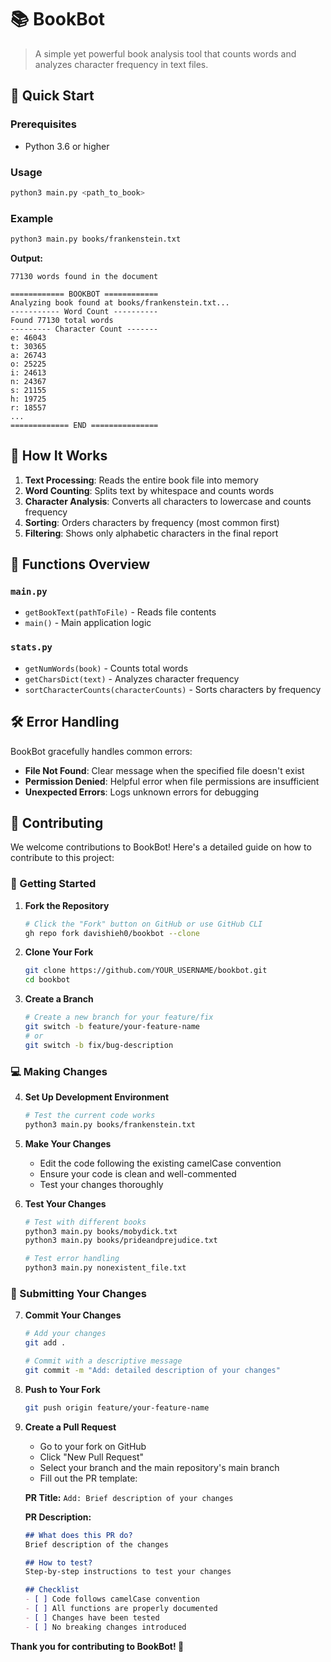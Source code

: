 # 📚 BookBot

> A simple yet powerful book analysis tool that counts words and analyzes character frequency in text files.

## 🚀 Quick Start

### Prerequisites
- Python 3.6 or higher

### Usage

```bash
python3 main.py <path_to_book>
```

### Example

```bash
python3 main.py books/frankenstein.txt
```

**Output:**
```
77130 words found in the document

============ BOOKBOT ============
Analyzing book found at books/frankenstein.txt...
----------- Word Count ----------
Found 77130 total words
--------- Character Count -------
e: 46043
t: 30365
a: 26743
o: 25225
i: 24613
n: 24367
s: 21155
h: 19725
r: 18557
...
============= END ===============
```
## 🔧 How It Works

1. **Text Processing**: Reads the entire book file into memory
2. **Word Counting**: Splits text by whitespace and counts words
3. **Character Analysis**: Converts all characters to lowercase and counts frequency
4. **Sorting**: Orders characters by frequency (most common first)
5. **Filtering**: Shows only alphabetic characters in the final report

## 🎯 Functions Overview

### `main.py`
- `getBookText(pathToFile)` - Reads file contents
- `main()` - Main application logic

### `stats.py`
- `getNumWords(book)` - Counts total words
- `getCharsDict(text)` - Analyzes character frequency
- `sortCharacterCounts(characterCounts)` - Sorts characters by frequency

## 🛠️ Error Handling

BookBot gracefully handles common errors:

- **File Not Found**: Clear message when the specified file doesn't exist
- **Permission Denied**: Helpful error when file permissions are insufficient
- **Unexpected Errors**: Logs unknown errors for debugging

## 🤝 Contributing

We welcome contributions to BookBot! Here's a detailed guide on how to contribute to this project:

### 🔧 Getting Started

1. **Fork the Repository**
   ```bash
   # Click the "Fork" button on GitHub or use GitHub CLI
   gh repo fork davishieh0/bookbot --clone
   ```

2. **Clone Your Fork**
   ```bash
   git clone https://github.com/YOUR_USERNAME/bookbot.git
   cd bookbot
   ```

3. **Create a Branch**
   ```bash
   # Create a new branch for your feature/fix
   git switch -b feature/your-feature-name
   # or
   git switch -b fix/bug-description
   ```

### 💻 Making Changes

4. **Set Up Development Environment**
   ```bash
   # Test the current code works
   python3 main.py books/frankenstein.txt
   ```

5. **Make Your Changes**
   - Edit the code following the existing camelCase convention
   - Ensure your code is clean and well-commented
   - Test your changes thoroughly

6. **Test Your Changes**
   ```bash
   # Test with different books
   python3 main.py books/mobydick.txt
   python3 main.py books/prideandprejudice.txt

   # Test error handling
   python3 main.py nonexistent_file.txt
   ```

### 📝 Submitting Your Changes

7. **Commit Your Changes**
   ```bash
   # Add your changes
   git add .

   # Commit with a descriptive message
   git commit -m "Add: detailed description of your changes"
   ```

8. **Push to Your Fork**
   ```bash
   git push origin feature/your-feature-name
   ```

9. **Create a Pull Request**
   - Go to your fork on GitHub
   - Click "New Pull Request"
   - Select your branch and the main repository's main branch
   - Fill out the PR template:

   **PR Title:** `Add: Brief description of your changes`

   **PR Description:**
   ```markdown
   ## What does this PR do?
   Brief description of the changes

   ## How to test?
   Step-by-step instructions to test your changes

   ## Checklist
   - [ ] Code follows camelCase convention
   - [ ] All functions are properly documented
   - [ ] Changes have been tested
   - [ ] No breaking changes introduced
   ```
**Thank you for contributing to BookBot! 🎉**
